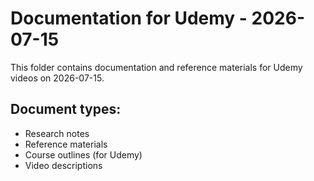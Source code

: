 # Documentation for Udemy - 2026-07-15

This folder contains documentation and reference materials for Udemy videos on 2026-07-15.

## Document types:
- Research notes
- Reference materials
- Course outlines (for Udemy)
- Video descriptions
